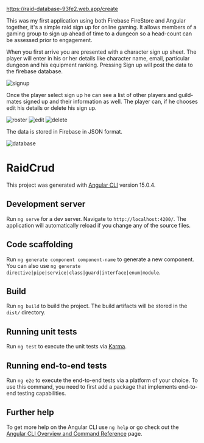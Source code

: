 https://raid-database-93fe2.web.app/create

This was my first application using both Firebase FireStore and Angular together, it's a simple raid sign up for online gaming. It allows members of a gaming group to sign up ahead of time to a dungeon so a head-count can be assessed prior to engagement.

When you first arrive you are presented with a character sign up sheet. The player will enter in his or her details like character name, email, particular dungeon and his equipment ranking. Pressing Sign up will post the data to the firebase database.

![signup](https://user-images.githubusercontent.com/48900828/208229086-8b2b9a8c-2003-4e35-b330-64257308bdd3.PNG)

Once the player select sign up he can see a list of other players and guild-mates signed up and their information as well. The player can, if he chooses edit his details or delete his sign up.

![roster](https://user-images.githubusercontent.com/48900828/208229209-2530a809-b12d-414a-a030-f1eae9771585.PNG)
![edit](https://user-images.githubusercontent.com/48900828/208229222-1cf694a6-321b-42b2-ae36-116667587ea2.PNG)
![delete](https://user-images.githubusercontent.com/48900828/208229230-b8e22081-9fcc-451e-a1e5-e60a3bb76cec.PNG)

The data is stored in Firebase in JSON format.

![database](https://user-images.githubusercontent.com/48900828/208229244-720332ff-8681-4262-a733-ae6b8a76915c.PNG)

# RaidCrud

This project was generated with [Angular CLI](https://github.com/angular/angular-cli) version 15.0.4.

## Development server

Run `ng serve` for a dev server. Navigate to `http://localhost:4200/`. The application will automatically reload if you change any of the source files.

## Code scaffolding

Run `ng generate component component-name` to generate a new component. You can also use `ng generate directive|pipe|service|class|guard|interface|enum|module`.

## Build

Run `ng build` to build the project. The build artifacts will be stored in the `dist/` directory.

## Running unit tests

Run `ng test` to execute the unit tests via [Karma](https://karma-runner.github.io).

## Running end-to-end tests

Run `ng e2e` to execute the end-to-end tests via a platform of your choice. To use this command, you need to first add a package that implements end-to-end testing capabilities.

## Further help

To get more help on the Angular CLI use `ng help` or go check out the [Angular CLI Overview and Command Reference](https://angular.io/cli) page.
